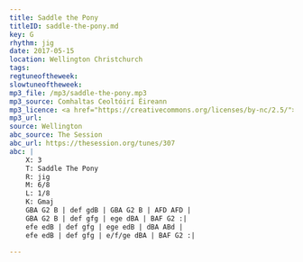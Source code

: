 ```yaml
---
title: Saddle the Pony
titleID: saddle-the-pony.md
key: G
rhythm: jig
date: 2017-05-15
location: Wellington Christchurch
tags:
regtuneoftheweek:
slowtuneoftheweek:
mp3_file: /mp3/saddle-the-pony.mp3
mp3_source: Comhaltas Ceoltóirí Éireann
mp3_licence: <a href="https://creativecommons.org/licenses/by-nc/2.5/">CC-BY-NC-2.5</a>
mp3_url:
source: Wellington
abc_source: The Session
abc_url: https://thesession.org/tunes/307
abc: |
    X: 3
    T: Saddle The Pony
    R: jig
    M: 6/8
    L: 1/8
    K: Gmaj
    GBA G2 B | def gdB | GBA G2 B | AFD AFD |
    GBA G2 B | def gfg | ege dBA | BAF G2 :|
    efe edB | def gfg | ege edB | dBA ABd |
    efe edB | def gfg | e/f/ge dBA | BAF G2 :|

---
```

